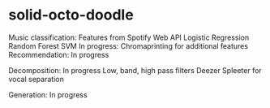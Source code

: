 # solid-octo-doodle
Music classification:
  Features from Spotify Web API
  Logistic Regression
  Random Forest
  SVM
  In progress:
    Chromaprinting for additional features
Recommendation:
  In progress
  
Decomposition:
  In progress
  Low, band, high pass filters
  Deezer Spleeter for vocal separation

Generation:
  In progress
